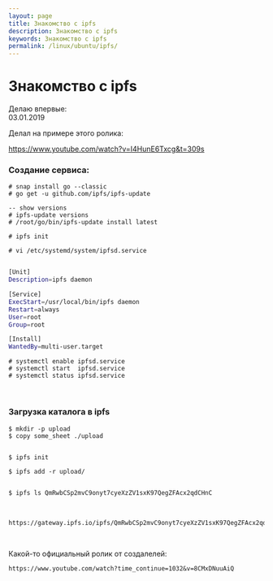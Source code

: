 ```yaml
---
layout: page
title: Знакомство с ipfs
description: Знакомство с ipfs
keywords: Знакомство с ipfs
permalink: /linux/ubuntu/ipfs/
---
```


# Знакомство с ipfs

Делаю впервые:  
03.01.2019

Делал на примере этого ролика:

https://www.youtube.com/watch?v=I4HunE6Txcg&t=309s

### Создание сервиса:

    # snap install go --classic
    # go get -u github.com/ipfs/ipfs-update

    -- show versions
    # ipfs-update versions
    # /root/go/bin/ipfs-update install latest

    # ipfs init

    # vi /etc/systemd/system/ipfsd.service

```bash

[Unit]
Description=ipfs daemon

[Service]
ExecStart=/usr/local/bin/ipfs daemon
Restart=always
User=root
Group=root

[Install]
WantedBy=multi-user.target

```

    # systemctl enable ipfsd.service
    # systemctl start  ipfsd.service
    # systemctl status ipfsd.service

<br/>

### Загрузка каталога в ipfs

    $ mkdir -p upload
    $ copy some_sheet ./upload


    $ ipfs init

    $ ipfs add -r upload/


    $ ipfs ls QmRwbCSp2mvC9onyt7cyeXzZV1sxK97QegZFAcx2qdCHnC

<br/>

    https://gateway.ipfs.io/ipfs/QmRwbCSp2mvC9onyt7cyeXzZV1sxK97QegZFAcx2qdCHnC

<br/>

Какой-то официальный ролик от создалелей:

    https://www.youtube.com/watch?time_continue=1032&v=8CMxDNuuAiQ
